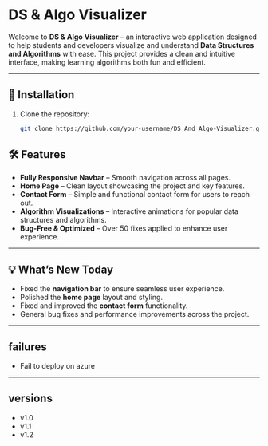 # DS & Algo Visualizer

Welcome to **DS & Algo Visualizer** – an interactive web application designed to help students and developers visualize and understand **Data Structures and Algorithms** with ease. This project provides a clean and intuitive interface, making learning algorithms both fun and efficient.

---
## 🚀 Installation

1. Clone the repository:  
   ```bash
   git clone https://github.com/your-username/DS_And_Algo-Visualizer.git
## 🛠️ Features

- **Fully Responsive Navbar** – Smooth navigation across all pages.
- **Home Page** – Clean layout showcasing the project and key features.
- **Contact Form** – Simple and functional contact form for users to reach out.
- **Algorithm Visualizations** – Interactive animations for popular data structures and algorithms.
- **Bug-Free & Optimized** – Over 50 fixes applied to enhance user experience.

---

## 💡 What’s New Today

- Fixed the **navigation bar** to ensure seamless user experience.
- Polished the **home page** layout and styling.
- Fixed and improved the **contact form** functionality.
- General bug fixes and performance improvements across the project.

---
##   failures 

-  Fail to deploy on azure
---
## versions
- v1.0
- v1.1
- v1.2
